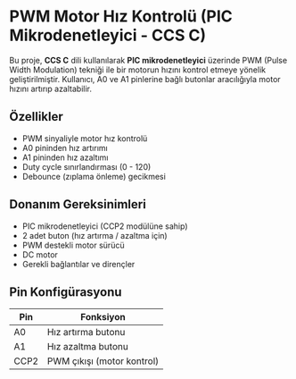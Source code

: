 # PWM Motor Hız Kontrolü (PIC Mikrodenetleyici - CCS C)

Bu proje, **CCS C** dili kullanılarak **PIC mikrodenetleyici** üzerinde PWM (Pulse Width Modulation) tekniği ile bir motorun hızını kontrol etmeye yönelik geliştirilmiştir. Kullanıcı, A0 ve A1 pinlerine bağlı butonlar aracılığıyla motor hızını artırıp azaltabilir.

## Özellikler

- PWM sinyaliyle motor hız kontrolü
- A0 pininden hız artırımı
- A1 pininden hız azaltımı
- Duty cycle sınırlandırması (0 - 120)
- Debounce (zıplama önleme) gecikmesi

## Donanım Gereksinimleri

- PIC mikrodenetleyici (CCP2 modülüne sahip)
- 2 adet buton (hız artırma / azaltma için)
- PWM destekli motor sürücü
- DC motor
- Gerekli bağlantılar ve dirençler

## Pin Konfigürasyonu

| Pin   | Fonksiyon               |
|-------|-------------------------|
| A0    | Hız artırma butonu      |
| A1    | Hız azaltma butonu      |
| CCP2  | PWM çıkışı (motor kontrol) |
